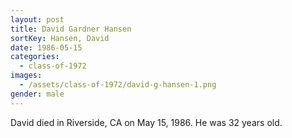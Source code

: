 ```yaml
---
layout: post
title: David Gardner Hansen
sortKey: Hansen, David
date: 1986-05-15
categories:
  - class-of-1972
images:
  - /assets/class-of-1972/david-g-hansen-1.png
gender: male
---
```

David died in Riverside, CA on May 15, 1986.  He was 32 years old.

